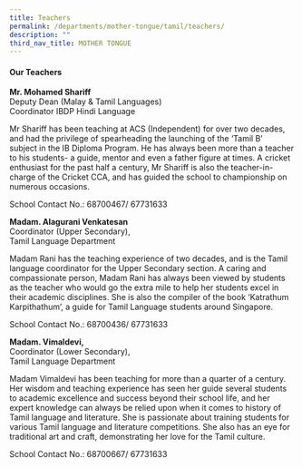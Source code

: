 ```yaml
---
title: Teachers
permalink: /departments/mother-tongue/tamil/teachers/
description: ""
third_nav_title: MOTHER TONGUE
---
```

#### Our Teachers

**Mr. Mohamed Shariff**   
Deputy Dean (Malay & Tamil Languages)  
Coordinator IBDP Hindi Language

Mr Shariff has been teaching at ACS (Independent) for over two decades, and had the privilege of spearheading the launching of the ‘Tamil B’ subject in the IB Diploma Program. He has always been more than a teacher to his students- a guide, mentor and even a father figure at times. A cricket enthusiast for the past half a century, Mr Shariff is also the teacher-in-charge of the Cricket CCA, and has guided the school to championship on numerous occasions.

School Contact No.: 68700467/ 67731633

**Madam. Alagurani Venkatesan**    
Coordinator (Upper Secondary),  
Tamil Language Department

Madam Rani has the teaching experience of two decades, and is the Tamil language coordinator for the Upper Secondary section. A caring and compassionate person, Madam Rani has always been viewed by students as the teacher who would go the extra mile to help her students excel in their academic disciplines. She is also the compiler of the book ‘Katrathum Karpithathum’, a guide for Tamil Language students around Singapore.

School Contact No.: 68700436/ 67731633

**Madam. Vimaldevi,**   
Coordinator (Lower Secondary),  
Tamil Language Department

Madam Vimaldevi has been teaching for more than a quarter of a century. Her wisdom and teaching experience has seen her guide several students to academic excellence and success beyond their school life, and her expert knowledge can always be relied upon when it comes to history of Tamil language and literature. She is passionate about training students for various Tamil language and literature competitions. She also has an eye for traditional art and craft, demonstrating her love for the Tamil culture.

School Contact No.: 68700667/ 67731633